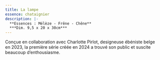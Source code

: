 ```yaml
---
title: La lampe
essence: chataignier
description: |-
  **Essences : Mélèze - Frêne - Chêne**
  ***Dim. 9,5 x 20 x 30cm***
---  
```

Conçue en collaboration avec Charlotte Pirlot, designeuse ébéniste belge en 2023, la première série créée en 2024 a trouvé son public et suscite beaucoup d’enthousiasme.
